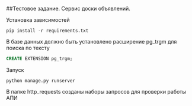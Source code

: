 ##Тестовое задание. Сервис доски объявлений.

Установка зависимостей
```shell
pip install -r requirements.txt
```

В базе данных должно быть установлено расширение pg_trgm для поиска по тексту
```sql
CREATE EXTENSION pg_trgm;
```

Запуск
```shell
python manage.py runserver
```

В папке http_requests созданы наборы запросов для проверки работы АПИ
